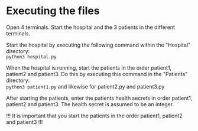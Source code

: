 # Executing the files  

Open 4 terminals. Start the hospital and the 3 patients in the different terminals.  

Start the hospital by executing the following command within the "Hospital" directory:  
```python3 hospital.py```  

When the hospital is running, start the patients in the order patient1, patient2 and patient3. Do this by executing this command in the "Patients" directory:  
```python3 patient1.py```  and likewise for patient2.py and patient3.py

After starting the patients, enter the patients health secrets in order patient1, patient2 and patient3. The health secret is assumed to be an integer.  

!!! It is important that you start the patients in the order patient1, patient2 and patient3 !!!
